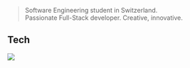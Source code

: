 > Software Engineering student in Switzerland. <br>
> Passionate Full-Stack developer. Creative, innovative.

## Tech
<img src="https://skillicons.dev/icons?i=html,css,js,nodejs,jest,express,java,maven,mysql,mongodb,postman,cs,dotnet,docker,cloudflare,aws,linux,bash,replit,lua,robloxstudio,azure,notion,md,figma,ps"/>
